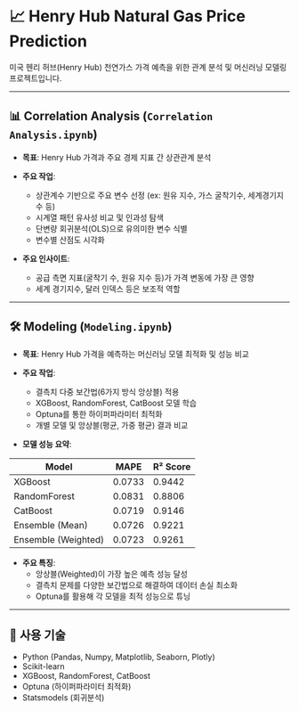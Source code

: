# 📈 Henry Hub Natural Gas Price Prediction

미국 헨리 허브(Henry Hub) 천연가스 가격 예측을 위한 관계 분석 및 머신러닝 모델링 프로젝트입니다.

---

## 📊 Correlation Analysis (`Correlation Analysis.ipynb`)

- **목표**: Henry Hub 가격과 주요 경제 지표 간 상관관계 분석
- **주요 작업**:
  - 상관계수 기반으로 주요 변수 선정 (ex: 원유 지수, 가스 굴착기수, 세계경기지수 등)
  - 시계열 패턴 유사성 비교 및 인과성 탐색
  - 단변량 회귀분석(OLS)으로 유의미한 변수 식별
  - 변수별 산점도 시각화

- **주요 인사이트**:
  - 공급 측면 지표(굴착기 수, 원유 지수 등)가 가격 변동에 가장 큰 영향
  - 세계 경기지수, 달러 인덱스 등은 보조적 역할

---

## 🛠️ Modeling (`Modeling.ipynb`)

- **목표**: Henry Hub 가격을 예측하는 머신러닝 모델 최적화 및 성능 비교
- **주요 작업**:
  - 결측치 다중 보간법(6가지 방식 앙상블) 적용
  - XGBoost, RandomForest, CatBoost 모델 학습
  - Optuna를 통한 하이퍼파라미터 최적화
  - 개별 모델 및 앙상블(평균, 가중 평균) 결과 비교

- **모델 성능 요약**:

| Model              | MAPE  | R² Score |
|--------------------|-------|----------|
| XGBoost            | 0.0733 | 0.9442   |
| RandomForest       | 0.0831 | 0.8806   |
| CatBoost           | 0.0719 | 0.9146   |
| Ensemble (Mean)    | 0.0726 | 0.9221   |
| Ensemble (Weighted)| 0.0723 | 0.9261   |

- **주요 특징**:
  - 앙상블(Weighted)이 가장 높은 예측 성능 달성
  - 결측치 문제를 다양한 보간법으로 해결하여 데이터 손실 최소화
  - Optuna를 활용해 각 모델을 최적 성능으로 튜닝

---

## 📝 사용 기술

- Python (Pandas, Numpy, Matplotlib, Seaborn, Plotly)
- Scikit-learn
- XGBoost, RandomForest, CatBoost
- Optuna (하이퍼파라미터 최적화)
- Statsmodels (회귀분석)
